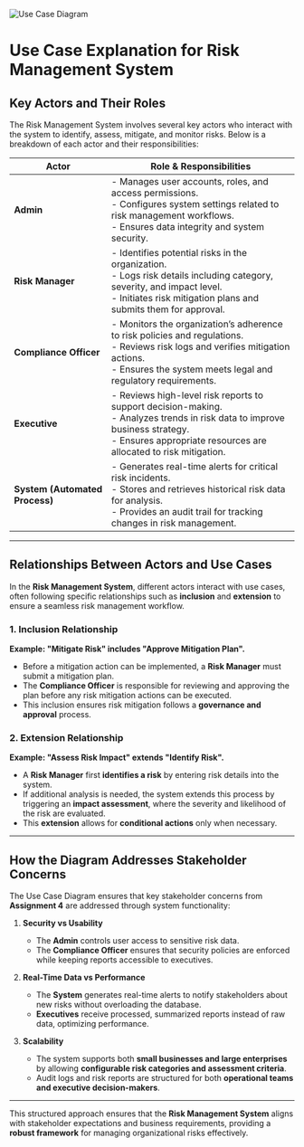 ![Use Case Diagram](https://www.mermaidchart.com/raw/adac722e-cd7f-4b9a-8097-2f3d9962476f?theme=light&version=v0.1&format=svg)
# **Use Case Explanation for Risk Management System**

## **Key Actors and Their Roles**
The Risk Management System involves several key actors who interact with the system to identify, assess, mitigate, and monitor risks. Below is a breakdown of each actor and their responsibilities:

| **Actor**             | **Role & Responsibilities** |
|----------------------|---------------------------|
| **Admin**           | - Manages user accounts, roles, and access permissions.<br> - Configures system settings related to risk management workflows.<br> - Ensures data integrity and system security. |
| **Risk Manager**    | - Identifies potential risks in the organization.<br> - Logs risk details including category, severity, and impact level.<br> - Initiates risk mitigation plans and submits them for approval. |
| **Compliance Officer** | - Monitors the organization’s adherence to risk policies and regulations.<br> - Reviews risk logs and verifies mitigation actions.<br> - Ensures the system meets legal and regulatory requirements. |
| **Executive**       | - Reviews high-level risk reports to support decision-making.<br> - Analyzes trends in risk data to improve business strategy.<br> - Ensures appropriate resources are allocated to risk mitigation. |
| **System (Automated Process)** | - Generates real-time alerts for critical risk incidents.<br> - Stores and retrieves historical risk data for analysis.<br> - Provides an audit trail for tracking changes in risk management. |

---

## **Relationships Between Actors and Use Cases**
In the **Risk Management System**, different actors interact with use cases, often following specific relationships such as **inclusion** and **extension** to ensure a seamless risk management workflow.

### **1. Inclusion Relationship**
**Example: "Mitigate Risk" includes "Approve Mitigation Plan".**
- Before a mitigation action can be implemented, a **Risk Manager** must submit a mitigation plan.
- The **Compliance Officer** is responsible for reviewing and approving the plan before any risk mitigation actions can be executed.
- This inclusion ensures risk mitigation follows a **governance and approval** process.

### **2. Extension Relationship**
**Example: "Assess Risk Impact" extends "Identify Risk".**
- A **Risk Manager** first **identifies a risk** by entering risk details into the system.
- If additional analysis is needed, the system extends this process by triggering an **impact assessment**, where the severity and likelihood of the risk are evaluated.
- This **extension** allows for **conditional actions** only when necessary.

---

## **How the Diagram Addresses Stakeholder Concerns**
The Use Case Diagram ensures that key stakeholder concerns from **Assignment 4** are addressed through system functionality:

1. **Security vs Usability**
   - The **Admin** controls user access to sensitive risk data.
   - The **Compliance Officer** ensures that security policies are enforced while keeping reports accessible to executives.

2. **Real-Time Data vs Performance**
   - The **System** generates real-time alerts to notify stakeholders about new risks without overloading the database.
   - **Executives** receive processed, summarized reports instead of raw data, optimizing performance.

3. **Scalability**
   - The system supports both **small businesses and large enterprises** by allowing **configurable risk categories and assessment criteria**.
   - Audit logs and risk reports are structured for both **operational teams and executive decision-makers**.

---

This structured approach ensures that the **Risk Management System** aligns with stakeholder expectations and business requirements, providing a **robust framework** for managing organizational risks effectively.


